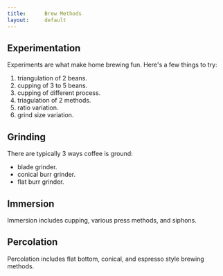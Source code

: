 ```yaml
---
title:      Brew Methods
layout:     default
---
```


## Experimentation

Experiments are what make home brewing fun. Here's a few things to try:

 1. triangulation of 2 beans.
 1. cupping of 3 to 5 beans.
 1. cupping of different process.
 1. triagulation of 2 methods.
 1. ratio variation.
 1. grind size variation.

## Grinding

There are typically 3 ways coffee is ground:

* blade grinder.
* conical burr grinder.
* flat burr grinder.

## Immersion

Immersion includes cupping, various press methods, and siphons.

## Percolation

Percolation includes flat bottom, conical, and espresso style brewing methods.

